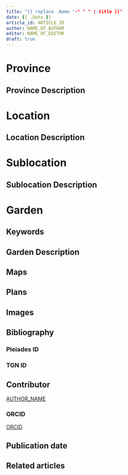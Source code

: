 ```yaml
---
title: "{{ replace .Name "-" " " | title }}"
date: {{ .Date }}
article_id: ARTICLE_ID
author: NAME_OF_AUTHOR
editor: NAME_OF_EDITOR
draft: true
---
```


# Province

<!--- Content of Province heading --->

## Province Description

<!-- DESCRIPTION -->


# Location

<!-- [Colonia Claudia Ara Agrippinensium (Cologne)](https://pleiades.stoa.org/places/108751) -->

## Location Description

<!-- LEAVE THIS BLANK FOR NOW -->

# Sublocation

<!-- 
[AREA WITHIN LOCATION, LIKE “PALATINE HILL”](GEOREFERENCE LINK)
A sublocation is any area larger than an individual garden, but located within a location. I would always try to include a link to a controlled vocabulary here if possible. This ID may well be different from the Garden ID, e.g., Pompeii versus a Garden in one of the houses which has its own Pleiades ID.
-->

## Sublocation Description

<!-- DESCRIPTION -->

# Garden

<!-- NAME_OF_GARDEN -->


## Keywords

<!-- [piscinae]( http://vocab.getty.edu/page/aat/300375619) -->

## Garden Description


## Maps

<!-- 
![ALT_TEXT](IMG_URL)
*CAPTION*
-->

## Plans

<!-- 
![ALT_TEXT](IMG_URL)
*CAPTION*
-->

## Images

<!-- 
![ALT_TEXT](IMG_URL)
*CAPTION*
-->

## Bibliography

<!-- 
- BIB_ENTRY [(worldcat)](WORLDCAT_LINK_URL) 
-->

### Pleiades ID
<!-- N.B. This should be as specific as it can be, i.e., to the garden, sublocation, location, or province. -->

<!-- [PLEIADES_ID](https://pleiades.stoa.org/places/PLEIADES_ID) -->

### TGN ID
<!-- N.B. This should be as specific as it can be, i.e., to the garden, sublocation, location, or province. -->

<!-- [TGN_ID](http://vocab.getty.edu/page/tgn/TGN_ID) -->

## Contributor

[AUTHOR_NAME](AUTHOR_LINK)

### ORCID

[ORCID](https://orcid.org/ORCID)

## Publication date

<!-- DATE -->

## Related articles

<!-- Links to other related articles. Leave blank for now -->